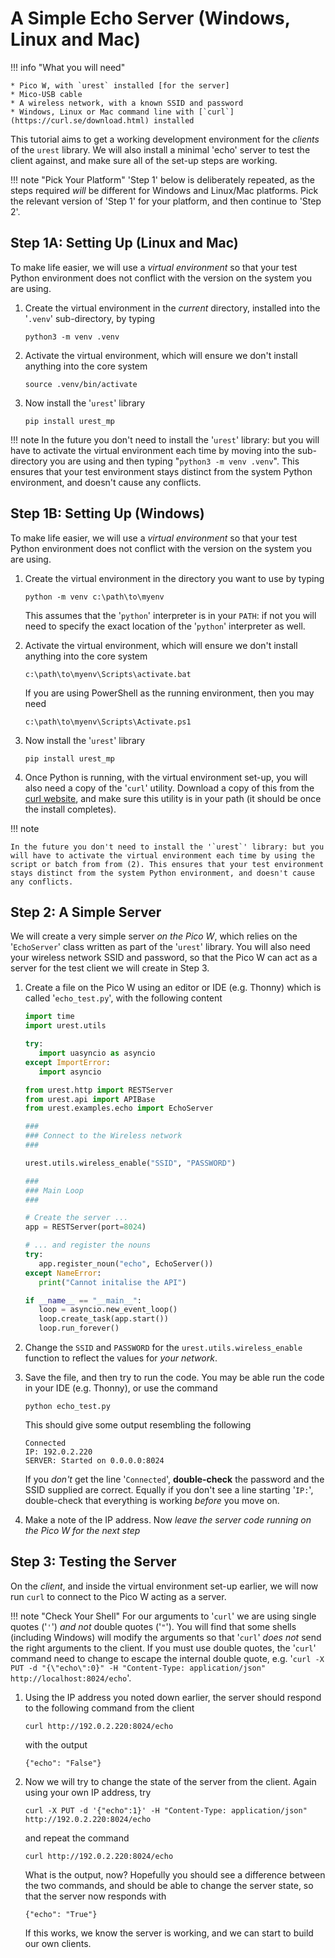# A Simple Echo Server (Windows, Linux and Mac)

!!! info "What you will need"

    * Pico W, with `urest` installed [for the server]
    * Mico-USB cable
    * A wireless network, with a known SSID and password
    * Windows, Linux or Mac command line with [`curl`](https://curl.se/download.html) installed

This tutorial aims to get a working development environment for the _clients_ of the `urest` library. We will also install a minimal 'echo' server to test the client against, and make sure all of the set-up steps are working.

!!! note "Pick Your Platform"
    'Step 1' below is deliberately repeated, as the steps required _will_ be different for Windows and Linux/Mac platforms. Pick the relevant version of 'Step 1' for your platform, and then continue to 'Step 2'.

## Step 1A: Setting Up (Linux and Mac)

To make life easier, we will use a _virtual environment_ so that your test Python environment does not conflict with the version on the system you are using.

1. Create the virtual environment in the _current_ directory, installed into the '`.venv`' sub-directory, by typing

    ```
    python3 -m venv .venv
    ```

2. Activate the virtual environment, which will ensure we don't install anything into the core system

    ```
    source .venv/bin/activate
    ```

3. Now install the '`urest`' library

    ```
    pip install urest_mp
    ```

!!! note
    In the future you don't need to install the '`urest`' library: but you will have to activate the virtual environment each time by moving into the sub-directory you are using and then typing "`python3 -m venv .venv`". This ensures that your test environment stays distinct from the system Python environment, and doesn't cause any conflicts.

## Step 1B: Setting Up (Windows)

To make life easier, we will use a _virtual environment_ so that your test Python environment does not conflict with the version on the system you are using.

1. Create the virtual environment in the directory you want to use by typing

    ```
    python -m venv c:\path\to\myenv
    ```

    This assumes that the '`python`' interpreter is in your `PATH`: if not you will need to specify the exact location of the '`python`' interpreter as well.

2. Activate the virtual environment, which will ensure we don't install anything into the core system

    ```
    c:\path\to\myenv\Scripts\activate.bat
    ```

    If you are using PowerShell as the running environment, then you may need

    ```
    c:\path\to\myenv\Scripts\Activate.ps1
    ```

3. Now install the '`urest`' library

    ```
    pip install urest_mp
    ```

4. Once Python is running, with the virtual environment set-up, you will also need a copy of the '`curl`' utility. Download a copy of this from the [curl website](https://curl.se/download.html), and make sure this utility is in your path (it should be once the install completes).

!!! note

    In the future you don't need to install the '`urest`' library: but you will have to activate the virtual environment each time by using the script or batch from from (2). This ensures that your test environment stays distinct from the system Python environment, and doesn't cause any conflicts.

## Step 2: A Simple Server

We will create a very simple server _on the Pico W_, which relies on the '`EchoServer`' class written as part of the '`urest`' library. You will also need your wireless network SSID and password, so that the Pico W can act as a server for the test client we will create in Step 3.

1. Create a file on the Pico W using an editor or IDE (e.g. Thonny) which is called '`echo_test.py`', with the following content

      ```python
      import time
      import urest.utils

      try:
         import uasyncio as asyncio
      except ImportError:
         import asyncio

      from urest.http import RESTServer
      from urest.api import APIBase
      from urest.examples.echo import EchoServer

      ###
      ### Connect to the Wireless network
      ###

      urest.utils.wireless_enable("SSID", "PASSWORD")

      ###
      ### Main Loop
      ###

      # Create the server ...
      app = RESTServer(port=8024)

      # ... and register the nouns
      try:
         app.register_noun("echo", EchoServer())
      except NameError:
         print("Cannot initalise the API")

      if __name__ == "__main__":
         loop = asyncio.new_event_loop()
         loop.create_task(app.start())
         loop.run_forever()
      ```

2. Change the `SSID` and `PASSWORD` for the `urest.utils.wireless_enable` function to reflect the values for _your network_.

3. Save the file, and then try to run the code. You may be able run the code in your IDE (e.g. Thonny), or use the command

      ```
      python echo_test.py
      ```

      This should give some output resembling the following

      ```
      Connected
      IP: 192.0.2.220
      SERVER: Started on 0.0.0.0:8024
      ```

      If you _don't_ get the line '`Connected`', **double-check** the password and the SSID supplied are correct. Equally if you don't see a line starting '`IP:`', double-check that everything is working _before_ you move on.

4. Make a note of the IP address. Now _leave the server code running on the Pico W for the next step_

## Step 3: Testing the Server

On the _client_, and inside the virtual environment set-up earlier, we will now run `curl` to connect to the Pico W acting as a server.

!!! note "Check Your Shell"
      For our arguments to '`curl`' we are using single quotes ('`'`') _and not_ double quotes ('`"`'). You will find that some shells (including Windows) will modify the arguments so that '`curl`' _does not_ send the right arguments to the client. If you must use double quotes, the '`curl`' command need to change to escape the internal double quote, e.g. '`curl -X PUT -d "{\"echo\":0}" -H "Content-Type: application/json" http://localhost:8024/echo`'.

1. Using the IP address you noted down earlier, the server should respond to the following command from the client

      ```
      curl http://192.0.2.220:8024/echo
      ```

      with the output

      ````
      {"echo": "False"}
      ````

2. Now we will try to change the state of the server from the client. Again using your own IP address, try

      ```
      curl -X PUT -d '{"echo":1}' -H "Content-Type: application/json" http://192.0.2.220:8024/echo
      ```

      and repeat the command

      ```
      curl http://192.0.2.220:8024/echo
      ```

      What is the output, now? Hopefully you should see a difference between the two commands, and should be able to change the server state, so that the server now responds with

      ````
      {"echo": "True"}
      ````

      If this works, we know the server is working, and we can start to build our own clients.
